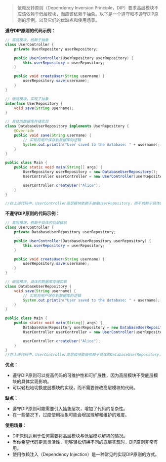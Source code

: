 > 依赖反转原则（Dependency Inversion Principle，DIP）要求高层模块不应该依赖于低层模块，而应该依赖于抽象。以下是一个遵守和不遵守DIP原则的示例，以及它们的优缺点和使用场景。

**遵守DIP原则的代码示例：**

```java
// 高层模块，依赖于抽象
class UserController {
    private UserRepository userRepository;

    public UserController(UserRepository userRepository) {
        this.userRepository = userRepository;
    }

    public void createUser(String username) {
        userRepository.save(username);
    }
}

// 低层模块，实现了抽象
interface UserRepository {
    void save(String username);
}

// 具体的数据库存储实现
class DatabaseUserRepository implements UserRepository {
    @Override
    public void save(String username) {
        // 实现将用户保存到数据库的逻辑
        System.out.println("User saved to the database: " + username);
    }
}

public class Main {
    public static void main(String[] args) {
        UserRepository userRepository = new DatabaseUserRepository();
        UserController userController = new UserController(userRepository);

        userController.createUser("Alice");
    }
}

//在上述代码中，UserController高层模块依赖于抽象UserRepository，而不依赖于具体的数据库存储实现。这遵守了DIP原则，因为高层模块依赖于抽象而不是具体的实现。
```

**不遵守DIP原则的代码示例：**

```java
// 高层模块，依赖于具体的低层模块
class UserController {
    private DatabaseUserRepository userRepository;

    public UserController(DatabaseUserRepository userRepository) {
        this.userRepository = userRepository;
    }

    public void createUser(String username) {
        userRepository.save(username);
    }
}

// 低层模块，具体的数据库存储实现
class DatabaseUserRepository {
    void save(String username) {
        // 实现将用户保存到数据库的逻辑
        System.out.println("User saved to the database: " + username);
    }
}

public class Main {
    public static void main(String[] args) {
        DatabaseUserRepository userRepository = new DatabaseUserRepository();
        UserController userController = new UserController(userRepository);

        userController.createUser("Alice");
    }
}
//在上述代码中，UserController高层模块直接依赖于具体的DatabaseUserRepository，这违反了DIP原则，因为高层模块应该依赖于抽象而不是具体的实现。
```

**优点：**

- 遵守DIP原则可以提高代码的可维护性和可扩展性，因为高层模块不受底层模块的具体实现影响。
- 可以轻松地切换底层模块的实现，而不需要修改高层模块的代码。

**缺点：**

- 遵守DIP原则可能需要引入抽象层次，增加了代码的复杂性。
- 在一些情况下，过度使用抽象可能会增加理解和维护的难度。

**使用场景：**

- DIP原则适用于任何需要将高层模块与低层模块解耦的情况。
- 当你希望代码更具灵活性，能够轻松切换不同的底层实现时，DIP原则非常有用。
- 使用依赖注入（Dependency Injection）是一种常见的实现DIP原则的方式。